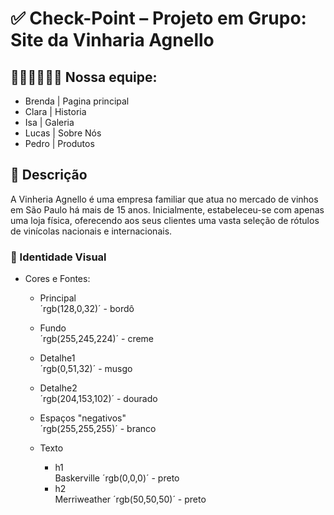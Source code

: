 # ✅ Check-Point – Projeto em Grupo: Site da Vinharia Agnello

## 👩🏻‍💻🧑🏽‍💻 Nossa equipe:

- Brenda | Pagina principal
- Clara | Historia
- Isa  | Galeria
- Lucas | Sobre Nós 
- Pedro  | Produtos

## 🧠 Descrição

A Vinheria Agnello é uma empresa familiar que atua no mercado de vinhos em São Paulo há mais de 15 anos. Inicialmente, estabeleceu-se com apenas uma loja física, oferecendo aos seus clientes uma vasta seleção de rótulos de vinícolas nacionais e internacionais.

### 📕 Identidade Visual

- Cores e Fontes:
  - Principal <br>
    ´rgb(128,0,32)´ - bordô

  - Fundo <br>
    ´rgb(255,245,224)´ - creme

  - Detalhe1 <br>
    ´rgb(0,51,32)´ - musgo

  - Detalhe2 <br>
    ´rgb(204,153,102)´ - dourado

  - Espaços "negativos" <br>
    ´rgb(255,255,255)´ - branco

  - Texto
    -   h1 <br>
        Baskerville
        ´rgb(0,0,0)´ - preto
    -   h2 <br>
        Merriweather
        ´rgb(50,50,50)´ - preto
